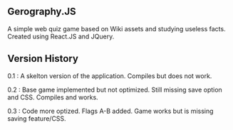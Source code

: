 ## Gerography.JS

A simple web quiz game based on Wiki assets and studying useless facts. Created using React.JS and JQuery.

## Version History

0.1 : A skelton version of the application. Compiles but does not work.

0.2 : Base game implemented but not optimized. Still missing save option and CSS. Compiles and works.

0.3 : Code more optized. Flags A-B added. Game works but is missing saving feature/CSS.
